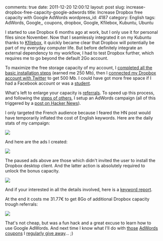 comments: true
date: 2011-12-20 12:00:12
layout: post
slug: increase-dropbox-free-capacity-google-adwords
title: Increase Dropbox free capacity with Google AdWords
wordpress_id: 4187
category: English
tags: AdWords, Google,, coupons, dropbox, Google, Kfilebox, Kubuntu, Ubuntu

I started to use Dropbox 6 months ago at work, but I only use it for personal files since November. Now that I seamlessly integrated it on my Kubuntu thanks to [Kfilebox](http://kdropbox.deuteros.es), it quickly became clear that Dropbox will potentially be part of my everyday computer life. But before definitely integrate an external dependency to my workflow, I had to test Dropbox further, which requires me to go beyond the default 2Go account.

To maximize the free storage capacity of my account, I [completed all the basic installation steps](http://dropbox.com/gs) (earned me 250 Mb), then I [connected my Dropbox account with Twitter](http://dropbox.com/free) to get 500 Mb. I could have got more free space if I had a Facebook account or was a [student](http://dropbox.com/edu).

What's left to enlarge your capacity is [referrals](http://dropbox.com/account#referrals). To speed up this process, and following the [steps of others](http://vladik.rikhter.org/2011/09/22/maxing-out-your-dropbox-referrals-how-i-got-16gb-for-less-than-10/), I setup an AdWords campaign (all of this triggered by a [post on Hacker News](http://news.ycombinator.com/item?id=3126173)).

I only targeted the French audience because I feared the HN post would have temporarily inflated the cost of English keywords. Here are the daily stats of my campaign:

[![](http://kevin.deldycke.com/wp-content/uploads/2011/12/dropbox-adwords-campaign-daily-stats-300x268.png)](http://kevin.deldycke.com/wp-content/uploads/2011/12/dropbox-adwords-campaign-daily-stats.png)

And here are the ads I created:

[![](http://kevin.deldycke.com/wp-content/uploads/2011/12/dropbox-adwords-campaign-text-ads-details-264x300.png)](http://kevin.deldycke.com/wp-content/uploads/2011/12/dropbox-adwords-campaign-text-ads-details.png)

The paused ads above are those which didn't invited the user to install the Dropbox desktop client. And the latter action is absolutely required to unlock the bonus capacity.

[![](http://kevin.deldycke.com/wp-content/uploads/2011/12/dropbox-referrals-300x240.png)](http://kevin.deldycke.com/wp-content/uploads/2011/12/dropbox-referrals.png)

And if your interested in all the details involved, here is a [keyword report](http://kevin.deldycke.com/wp-content/uploads/2011/12/dropbox-adwords-campaign-keyword-report.pdf).

At the end it costs me 31.77€ to get 8Go of additional Dropbox capacity trough referrals:

[![](http://kevin.deldycke.com/wp-content/uploads/2011/12/dropbox-adwords-campaign-france-report-300x27.png)](http://kevin.deldycke.com/wp-content/uploads/2011/12/dropbox-adwords-campaign-france-report.png)

That's not cheap, but was a fun hack and a great excuse to learn how to use Google AdWords. And next time I know what I'll do with [those](http://kevin.deldycke.com/2009/12/deux-bons-50-euros-offerts-google-adwords/) [AdWords coupons](http://kevin.deldycke.com/2010/02/google-adwords-bon-reduction-75-euros-offert/) I [regularly give away](http://kevin.deldycke.com/2010/10/75-euros-de-publicite-offerte-sur-google-adword/)... ;)
